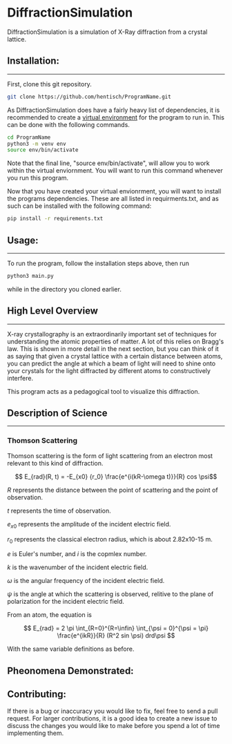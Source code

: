 # DiffractionSimulation
DiffractionSimulation is a simulation of X-Ray diffraction from a crystal lattice. 


## Installation:
------------
First, clone this git repository.
```bash 
git clone https://github.com/hentisch/ProgramName.git
```

As DiffractionSimulation does have a fairly heavy list of dependencies, it is recommended to create a [virtual environment](https://docs.python.org/3/tutorial/venv.html) for the program to run in. This can be done with the following commands. 

```bash
cd ProgramName
python3 -m venv env
source env/bin/activate
```
Note that the final line, "source env/bin/activate", will allow you to work within the virtual enviornment. You will want to run this command whenever you run this program.

Now that you have created your virtual envionrment, you will want to install the programs dependencies. These are all listed in requirments.txt, and as such can be installed with the following  command: 
```bash
pip install -r requirements.txt
```


## Usage:
---------
To run the program, follow the installation steps above, then run
```bash
python3 main.py
```
while in the directory you cloned earlier. 

## High Level Overview
-------------------
X-ray crystallography is an extraordinarily important set of techniques for understanding the atomic properties of matter. A lot of this relies on Bragg's law. This is shown in more detail in the next section, but you can think of it as saying that given a crystal lattice with a certain distance between atoms, you can predict the angle at which a beam of light will need to shine onto your crystals for the light diffracted by different atoms to constructively interfere. 

This program acts as a pedagogical tool to visualize this diffraction.

## Description of Science
-------------------------
### Thomson Scattering
Thomson scattering is the form of light scattering from an electron most relevant to this kind of diffraction.

$$ E_{rad}(R, t) = -E_{x0} {r_0} \frac{e^{i(kR-\omega t)}}{R} cos \psi$$

$R$ represents the distance between the point of scattering and the point of observation.

$t$ represents the time of observation.

$e_{x0}$ represents the amplitude of the incident electric field.

$r_0$ represents the classical electron radius, which is about 2.82x10-15 m.

$e$ is Euler's number, and $i$ is the copmlex number.

$k$ is the wavenumber of the incident electric field.

$\omega$ is the angular frequency of the incident electric field.

$\psi$ is the angle at which the scattering is observed, relitive to the plane of polarization for the incident electric field.


From an atom, the equation is 

$$ E_{rad} = 2 \pi  \int_{R=0}^{R=\infin} \int_{\psi = 0}^{\psi = \pi} \frac{e^{ikR}}{R} (R^2 sin \psi) drd\psi $$

With the same variable definitions as before.
## Pheonomena Demonstrated:


## Contributing:
If there is a bug or inaccuracy you would like to fix, feel free to send a pull request. For larger contributions, it is a good idea to create a new issue to discuss the changes you would like to make before you spend a lot of time implementing them.